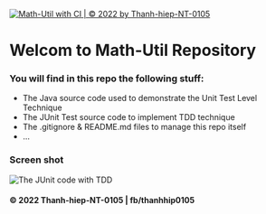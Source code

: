[![Math-Util with CI | © 2022 by Thanh-hiep-NT-0105](https://github.com/get-go-now/math-util/actions/workflows/math-util-ci.yml/badge.svg)](https://github.com/get-go-now/math-util/actions/workflows/math-util-ci.yml)

# Welcom to Math-Util Repository


### You will find in this repo the following stuff:
* The Java source code used to demonstrate the Unit Test Level
Technique
* The JUnit Test source code to implement TDD technique
* The .gitignore & README.md files to manage this repo itself
* ...

### Screen shot
![The JUnit code with TDD](https://github.com/get-go-now/math-util/blob/main/images/math-utils-intro.png)

#### © 2022 Thanh-hiep-NT-0105 | fb/thanhhip0105